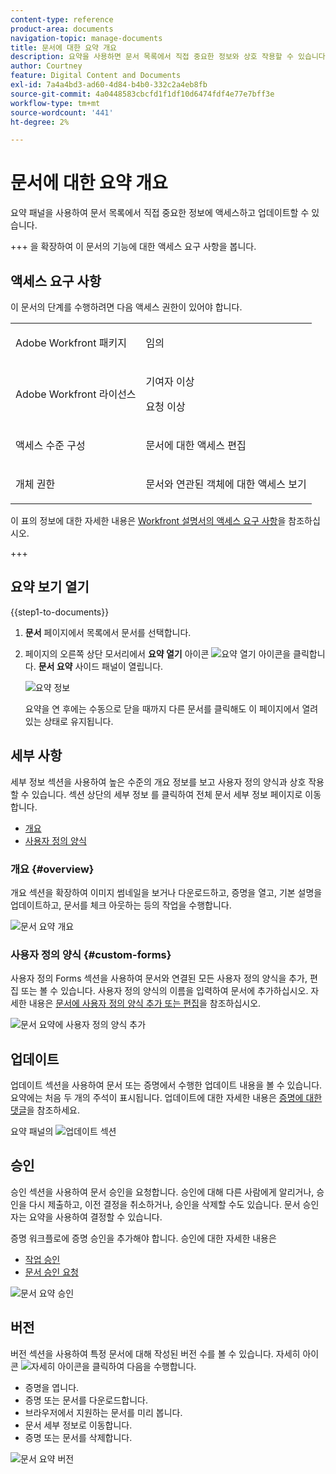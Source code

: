 ```yaml
---
content-type: reference
product-area: documents
navigation-topic: manage-documents
title: 문서에 대한 요약 개요
description: 요약을 사용하면 문서 목록에서 직접 중요한 정보와 상호 작용할 수 있습니다.
author: Courtney
feature: Digital Content and Documents
exl-id: 7a4a4bd3-ad60-4d84-b4b0-332c2a4eb8fb
source-git-commit: 4a0448583cbcfd1f1df10d6474fdf4e77e7bff3e
workflow-type: tm+mt
source-wordcount: '441'
ht-degree: 2%

---
```


# 문서에 대한 요약 개요

<!--Audited: April, 2024-->

요약 패널을 사용하여 문서 목록에서 직접 중요한 정보에 액세스하고 업데이트할 수 있습니다.


+++ 을 확장하여 이 문서의 기능에 대한 액세스 요구 사항을 봅니다.


## 액세스 요구 사항

이 문서의 단계를 수행하려면 다음 액세스 권한이 있어야 합니다.

<table style="table-layout:auto"> 
 <col> 
 </col> 
 <col> 
 </col> 
 <tbody> 
  <tr> 
   <td role="rowheader">Adobe Workfront 패키지</td> 
   <td> <p> 임의</p> </td> 
  </tr> 
  <tr> 
   <td role="rowheader">Adobe Workfront 라이선스</td> 
   <td> <p>기여자 이상</p> 
   <p>요청 이상</p>
   </td> 
  </tr> 
  <tr data-mc-conditions=""> 
   <td role="rowheader">액세스 수준 구성</td> 
   <td> <p>문서에 대한 액세스 편집</p>  </td> 
  </tr> 
  <tr data-mc-conditions=""> 
   <td role="rowheader">개체 권한</td> 
   <td> <p>문서와 연관된 객체에 대한 액세스 보기</p> </td> 
  </tr> 
 </tbody> 
</table>

이 표의 정보에 대한 자세한 내용은 [Workfront 설명서의 액세스 요구 사항](/help/quicksilver/administration-and-setup/add-users/access-levels-and-object-permissions/access-level-requirements-in-documentation.md)을 참조하십시오.

+++

## 요약 보기 열기

{{step1-to-documents}}

1. **문서** 페이지에서 목록에서 문서를 선택합니다.

1. 페이지의 오른쪽 상단 모서리에서 **요약 열기** 아이콘 ![요약 열기 아이콘](assets/qs-summary-in-new-toolbar-small.png)을 클릭합니다. **문서 요약** 사이드 패널이 열립니다.

   ![요약 정보](assets/document-summary-panel.png)

   요약을 연 후에는 수동으로 닫을 때까지 다른 문서를 클릭해도 이 페이지에서 열려 있는 상태로 유지됩니다.


## 세부 사항

세부 정보 섹션을 사용하여 높은 수준의 개요 정보를 보고 사용자 정의 양식과 상호 작용할 수 있습니다. 섹션 상단의 세부 정보 를 클릭하여 전체 문서 세부 정보 페이지로 이동합니다.

* [개요](#overview)
* [사용자 정의 양식](#custom-forms)

### 개요 {#overview}

개요 섹션을 확장하여 이미지 썸네일을 보거나 다운로드하고, 증명을 열고, 기본 설명을 업데이트하고, 문서를 체크 아웃하는 등의 작업을 수행합니다.

![문서 요약 개요](assets/details-section.png)

### 사용자 정의 양식 {#custom-forms}

사용자 정의 Forms 섹션을 사용하여 문서와 연결된 모든 사용자 정의 양식을 추가, 편집 또는 볼 수 있습니다. 사용자 정의 양식의 이름을 입력하여 문서에 추가하십시오. 자세한 내용은 [문서에 사용자 정의 양식 추가 또는 편집](../../documents/managing-documents/add-custom-form-documents.md)을 참조하십시오.

![문서 요약에 사용자 정의 양식 추가](assets/custom-forms-section.png)

## 업데이트

업데이트 섹션을 사용하여 문서 또는 증명에서 수행한 업데이트 내용을 볼 수 있습니다. 요약에는 처음 두 개의 주석이 표시됩니다. 업데이트에 대한 자세한 내용은 [증명에 대한 댓글](../../review-and-approve-work/proofing/reviewing-proofs-within-workfront/comment-on-a-proof/comment-on-proof.md)을 참조하세요.

요약 패널의 ![업데이트 섹션](assets/updates-section.png)

## 승인

승인 섹션을 사용하여 문서 승인을 요청합니다. 승인에 대해 다른 사람에게 알리거나, 승인을 다시 제출하고, 이전 결정을 취소하거나, 승인을 삭제할 수도 있습니다. 문서 승인자는 요약을 사용하여 결정할 수 있습니다.

증명 워크플로에 증명 승인을 추가해야 합니다. 승인에 대한 자세한 내용은

* [작업 승인](../../review-and-approve-work/manage-approvals/approving-work.md)
* [문서 승인 요청](../../review-and-approve-work/manage-approvals/request-document-approvals.md)

![문서 요약 승인](assets/approvals-section.png)

## 버전

버전 섹션을 사용하여 특정 문서에 대해 작성된 버전 수를 볼 수 있습니다. 자세히 아이콘 ![자세히 아이콘](assets/more-icon.png)을 클릭하여 다음을 수행합니다.

* 증명을 엽니다.
* 증명 또는 문서를 다운로드합니다.
* 브라우저에서 지원하는 문서를 미리 봅니다.
* 문서 세부 정보로 이동합니다.
* 증명 또는 문서를 삭제합니다.

![문서 요약 버전](assets/versions-section.png)
